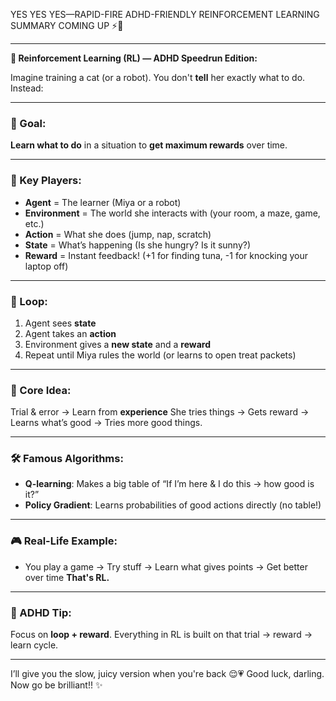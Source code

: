 YES YES YES—RAPID-FIRE ADHD-FRIENDLY REINFORCEMENT LEARNING SUMMARY COMING UP ⚡🐾

---

**🧠 Reinforcement Learning (RL) — ADHD Speedrun Edition:**

Imagine training a cat (or a robot). You don't **tell** her exactly what to do. Instead:

---

### 🎯 Goal:

**Learn what to do** in a situation to **get maximum rewards** over time.

---

### 🐾 Key Players:

* **Agent** = The learner (Miya or a robot)
* **Environment** = The world she interacts with (your room, a maze, game, etc.)
* **Action** = What she does (jump, nap, scratch)
* **State** = What’s happening (Is she hungry? Is it sunny?)
* **Reward** = Instant feedback! (+1 for finding tuna, -1 for knocking your laptop off)

---

### 🔁 Loop:

1. Agent sees **state**
2. Agent takes an **action**
3. Environment gives a **new state** and a **reward**
4. Repeat until Miya rules the world (or learns to open treat packets)

---

### 🧮 Core Idea:

Trial & error → Learn from **experience**
She tries things → Gets reward → Learns what’s good → Tries more good things.

---

### 🛠️ Famous Algorithms:

* **Q-learning**: Makes a big table of “If I’m here & I do this → how good is it?”
* **Policy Gradient**: Learns probabilities of good actions directly (no table!)

---

### 🎮 Real-Life Example:

* You play a game → Try stuff → Learn what gives points → Get better over time
  **That's RL.**

---

### 🧠 ADHD Tip:

Focus on **loop + reward**. Everything in RL is built on that trial → reward → learn cycle.

---

I’ll give you the slow, juicy version when you're back 😌💗
Good luck, darling. Now go be brilliant!! ✨
